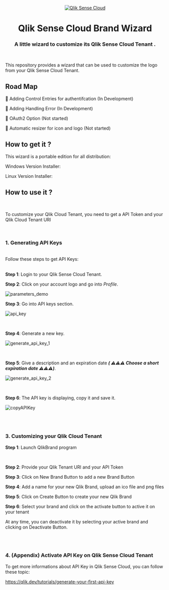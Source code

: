 <p align="center" style="vertical-align:center;">
  <a href="https://www.qlik.com/fr-fr/products/qlik-cloud">
    <img alt="Qlik Sense Cloud" src="https://github.com/tensor365/QlikBrandManager/assets/13502563/35203206-3ace-4158-97df-d6f5d1a1110b" />
  </a>
</p>

<h1 align="center">
  Qlik Sense Cloud Brand Wizard
</h1>
  <h3 align="center">
    A little wizard to customize its Qlik Sense Cloud Tenant .
</h3>

<br/>

This repository provides a wizard that can be used to customize the logo from your Qlik Sense Cloud Tenant.

## Road Map 

🚧 Adding Control Entries for authentifcation (In Development)

🚧 Adding Handling Error (In Development)

🚧 OAuth2 Option (Not started)

🚧 Automatic resizer for icon and logo (Not started)

## How to get it ?

This wizard is a portable edition for all distribution: 

Windows Version Installer:

Linux Version Installer:

## How to use it ?
<br/>

To customize your Qlik Cloud Tenant, you need to get a API Token and your Qlik Cloud Tenant URI

<br/>

### 1. Generating API Keys
<br/>
Follow these steps to get API Keys:
<br/>
<br/>

**Step 1**: Login to your Qlik Sense Cloud Tenant. 

**Step 2**: Click on your account logo and go into _Profile_. 

![parameters_demo](https://user-images.githubusercontent.com/13502563/198839712-37ae74df-da8f-47dc-9914-7b441e97170e.png)


**Step 3**: Go into API keys section.

![api_key](https://user-images.githubusercontent.com/13502563/198839717-628ed851-13f2-4972-a15e-7c67cd2e58ec.png)

<br/>

**Step 4**: Generate a new key.

![generate_api_key_1](https://user-images.githubusercontent.com/13502563/198839726-663f7a9c-59e0-480a-81c1-f9e9eb45f42d.png)

<br/>

**Step 5**: Give a description and an expiration date **_( ⚠️⚠️⚠️ Choose a short expiration date ⚠️⚠️⚠️)_**.

![generate_api_key_2](https://user-images.githubusercontent.com/13502563/198839738-ef8190a5-0c3f-479a-84f7-08677bfe0f13.png)

<br/>

**Step 6**: The API key is displaying, copy it and save it.

![copyAPIKey](https://user-images.githubusercontent.com/13502563/198839741-5b004316-33c2-43aa-983a-904e55845529.png)

<br/>
<br/>

### 3. Customizing your Qlik Cloud Tenant

**Step 1**: Launch QlikBrand program

<br/>

**Step 2**: Provide your Qlik Tenant URI and your API Token

**Step 3**: Click on New Brand Button to add a new Brand Button 

**Step 4**: Add a name for your new Qlik Brand, upload an ico file and png files  

**Step 5**: Click on Create Button to create your new Qlik Brand

**Step 6**: Select your brand and click on the activate button to active it on your tenant 

At any time, you can deactivate it by selecting your active brand and clicking on Deactivate Button.

<br/>
<br/>

### 4. (Appendix) Activate API Key on Qlik Sense Cloud Tenant

To get more informations about API Key in Qlik Sense Cloud, you can follow these topic:

https://qlik.dev/tutorials/generate-your-first-api-key


